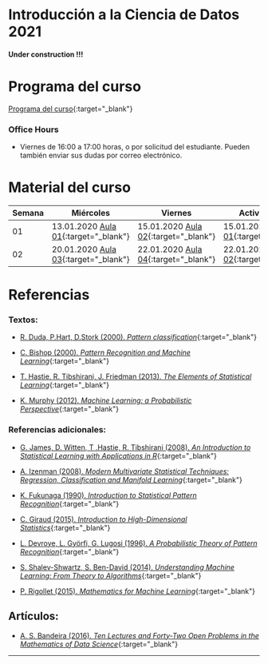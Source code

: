 # Introducción a la Ciencia de Datos 2021

#### Under construction !!!

# Programa del curso
<div id='id-programa'/>

[Programa del curso](programa/Programa-cd2021.pdf){:target="_blank"}


### Office Hours
<div id='id-office'/>

* Viernes de 16:00 a 17:00 horas, o por solicitud del estudiante. Pueden también enviar sus dudas por correo electrónico.


# Material del curso
<div id='id-material'/>

  **Semana**  | **Miércoles**                                           | **Viernes**                                             | **Actividades**
  ----------- | ------------------------------------------------------- | ------------------------------------------------------- | -------------------------------------
  01          | 13.01.2020 [Aula 01](aulas/ad01.pdf){:target="_blank"}  | 15.01.2020 [Aula 02](aulas/ad02.pdf){:target="_blank"}  | 15.01.2020 [Lab 01](labs/lab01.pdf){:target="_blank"}
  02          | 20.01.2020 [Aula 03](aulas/ad03.pdf){:target="_blank"}  | 22.01.2020 [Aula 04](aulas/ad04.pdf){:target="_blank"}  | 22.01.2020 [Lab 02](labs/lab02.pdf){:target="_blank"}


# Referencias
<div id='id-ref'/>

### Textos:

* [R. Duda, P.Hart, D.Stork (2000). *Pattern classification*](){:target="_blank"}

* [C. Bishop (2000). *Pattern Recognition and Machine Learning*](){:target="_blank"}

* [T. Hastie, R. Tibshirani, J. Friedman (2013). *The Elements of Statistical Learning*](){:target="_blank"}

* [K. Murphy (2012). *Machine Learning: a Probabilistic Perspective*](){:target="_blank"}

### Referencias adicionales:

* [G. James, D. Witten, T .Hastie, R. Tibshirani (2008). *An Introduction to Statistical Learning with Applications in R*](){:target="_blank"}

* [A. Izenman (2008). *Modern Multivariate Statistical Techniques: Regression, Classification and Manifold Learning*](){:target="_blank"}

* [K. Fukunaga (1990). *Introduction to Statistical Pattern Recognition*](){:target="_blank"}

* [C. Giraud (2015). *Introduction to High-Dimensional Statistics*](){:target="_blank"}

* [L. Devroye, L. Györfi, G. Lugosi (1996). *A Probabilistic Theory of Pattern Recognition*](){:target="_blank"}

* [S. Shalev-Shwartz, S. Ben-David (2014). *Understanding Machine Learning: From Theory to Algorithms*](https://www.cs.huji.ac.il/~shais/UnderstandingMachineLearning/understanding-machine-learning-theory-algorithms.pdf){:target="_blank"}

* [P. Rigollet (2015). *Mathematics for Machine Learning*](https://ocw.mit.edu/courses/mathematics/18-657-mathematics-of-machine-learning-fall-2015/lecture-notes/MIT18_657F15_LecNote.pdf){:target="_blank"}

## Artículos:

* [A. S. Bandeira (2016). *Ten Lectures and Forty-Two Open Problems in the Mathematics of Data Science*](https://people.math.ethz.ch/~abandeira/TenLecturesFortyTwoProblems.pdf){:target="_blank"}

---
